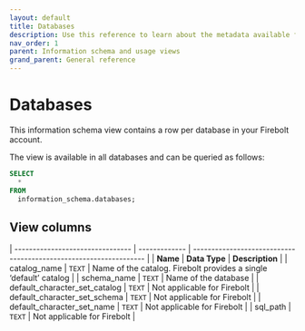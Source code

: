 ```yaml
---
layout: default
title: Databases
description: Use this reference to learn about the metadata available for Firebolt databases using the information schema.
nav_order: 1
parent: Information schema and usage views
grand_parent: General reference
---
```


# Databases

This information schema view contains a row per database in your Firebolt account.

The view is available in all databases and can be queried as follows:

```sql
SELECT
  *
FROM
  information_schema.databases;
```

## View columns

| -------------------------------- | ------------- | ----------------------------------------------------------------- |
| **Name**                         | **Data Type** | **Description**                                                   |
| catalog_name                    | `TEXT`        | Name of the catalog. Firebolt provides a single ‘default’ catalog |
| schema_name                     | `TEXT`        | Name of the database                                              |
| default_character_set_catalog | `TEXT`        | Not applicable for Firebolt                                       |
| default_character_set_schema  | `TEXT`        | Not applicable for Firebolt                                       |
| default_character_set_name    | `TEXT`        | Not applicable for Firebolt                                       |
| sql_path                        | `TEXT`        | Not applicable for Firebolt                                       |
